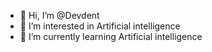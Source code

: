 - 👋 Hi, I’m @Devdent
- 👀 I’m interested in Artificial intelligence
- 🌱 I’m currently learning Artificial intelligence



<!---
Devdent/Devdent is a ✨ special ✨ repository because its `README.md` (this file) appears on your GitHub profile.
You can click the Preview link to take a look at your changes.
--->
